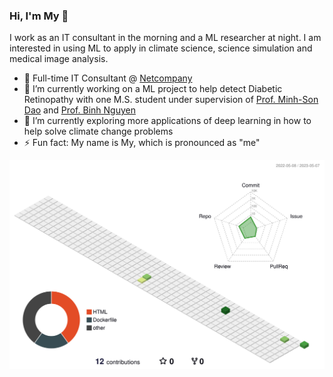 ### Hi, I'm My 👋
I work as an IT consultant in the morning and a ML researcher at night. I am interested in using ML to apply in climate science, science simulation and medical image analysis.
- 🚀 Full-time IT Consultant @ [Netcompany](https://www.netcompany.com/int)
- 🔭 I’m currently working on a ML project to help detect Diabetic Retinopathy with one M.S. student under supervision of [Prof. Minh-Son Dao](https://scholar.google.com.vn/citations?user=YO1M4t8AAAAJ&hl=vi) and [Prof. Binh Nguyen](https://scholar.google.com.vn/citations?user=dXEb3PMAAAAJ&hl=vi&oi=sra)
- 🌱 I’m currently exploring more applications of deep learning in how to help solve climate change problems
- ⚡ Fun fact: My name is My, which is pronounced as "me"

![](./profile-3d-contrib/profile-green-animate.svg)
